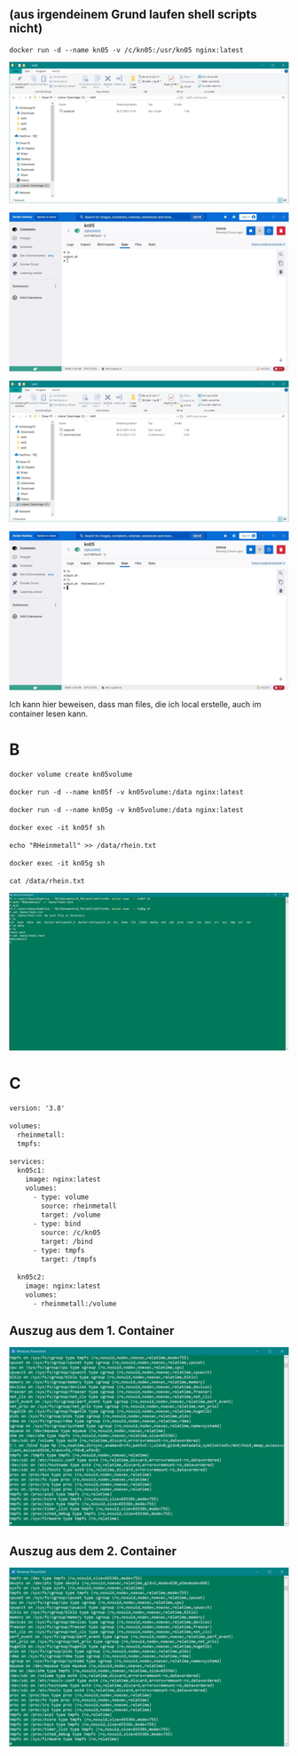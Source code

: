 ## (aus irgendeinem Grund laufen shell scripts nicht)

```
docker run -d --name kn05 -v /c/kn05:/usr/kn05 nginx:latest
```

![](1local.JPG)

![](2docker.JPG)

![](3local.JPG)

![](4docker.JPG)

Ich kann hier beweisen, dass man files, die ich local erstelle, auch im container lesen kann.

# B

```
docker volume create kn05volume

docker run -d --name kn05f -v kn05volume:/data nginx:latest

docker run -d --name kn05g -v kn05volume:/data nginx:latest

docker exec -it kn05f sh

echo "RHeinmetall" >> /data/rhein.txt

docker exec -it kn05g sh

cat /data/rhein.txt
```

![](5.JPG)

# C

```
version: '3.8'

volumes:
  rheinmetall:
  tmpfs:

services:
  kn05c1:
    image: nginx:latest
    volumes:
      - type: volume
        source: rheinmetall
        target: /volume
      - type: bind
        source: /c/kn05
        target: /bind
      - type: tmpfs
        target: /tmpfs

  kn05c2:
    image: nginx:latest
    volumes:
      - rheinmetall:/volume
```

## Auszug aus dem 1. Container

![](6.JPG)

## Auszug aus dem 2. Container

![](7.JPG)
